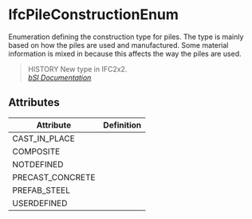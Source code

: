 IfcPileConstructionEnum
=======================
Enumeration defining the construction type for piles. The type is mainly based
on how the piles are used and manufactured. Some material information is mixed
in because this affects the way the piles are used.  
  
> HISTORY  New type in IFC2x2.  
[ _bSI
Documentation_](https://standards.buildingsmart.org/IFC/DEV/IFC4_2/FINAL/HTML/schema/ifcstructuralelementsdomain/lexical/ifcpileconstructionenum.htm)


Attributes
----------
| Attribute        | Definition   |
|------------------|--------------|
| CAST_IN_PLACE    |              |
| COMPOSITE        |              |
| NOTDEFINED       |              |
| PRECAST_CONCRETE |              |
| PREFAB_STEEL     |              |
| USERDEFINED      |              |
